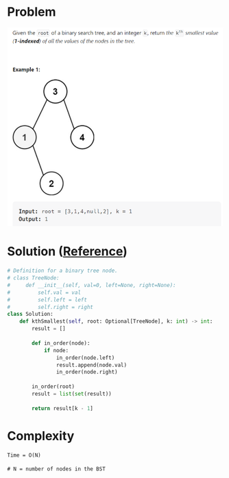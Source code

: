 # Problem
![](../problems/230-kth-smallest-element-in-a-bst.png)

# Solution ([Reference](https://youtu.be/5LUXSvjmGCw))
```python
# Definition for a binary tree node.
# class TreeNode:
#     def __init__(self, val=0, left=None, right=None):
#         self.val = val
#         self.left = left
#         self.right = right
class Solution:
    def kthSmallest(self, root: Optional[TreeNode], k: int) -> int:
        result = []
        
        def in_order(node):
            if node:
                in_order(node.left)
                result.append(node.val)
                in_order(node.right)
        
        in_order(root)
        result = list(set(result))
        
        return result[k - 1]
```

# Complexity
```
Time = O(N)

# N = number of nodes in the BST
```
